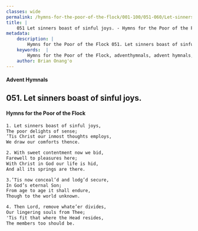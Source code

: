 ```yaml
---
classes: wide
permalink: /hymns-for-the-poor-of-the-flock/001-100/051-060/Let-sinners-boast-of-sinful-joys/
title: |
    051 Let sinners boast of sinful joys. - Hymns for the Poor of the Flock
metadata:
    description: |
        Hymns for the Poor of the Flock 051. Let sinners boast of sinful joys.. Let sinners boast of sinful joys, The poor delights of sense; ’Tis Christ our inmost thoughts employs,  We draw our comforts thence. 
    keywords:  |
        Hymns for the Poor of the Flock, adventhymnals, advent hymnals, Let sinners boast of sinful joys., Let sinners boast of sinful joys,, 
    author: Brian Onang'o
---
```


#### Advent Hymnals
## 051. Let sinners boast of sinful joys.
####  Hymns for the Poor of the Flock

```txt
1. Let sinners boast of sinful joys,
The poor delights of sense;
’Tis Christ our inmost thoughts employs, 
We draw our comforts thence.

2. With sweet contentment now we bid,
Farewell to pleasures here;
With Christ in God our life is hid,
And all its springs are there.

3.’Tis now conceal’d and lodg’d secure,
In God’s eternal Son;
From age to age it shall endure, 
Though to the world unknown.

4. Then Lord, remove whate’er divides,
Our lingering souls from Thee; 
'Tis fit that where the Head resides,
The members too should be.
```